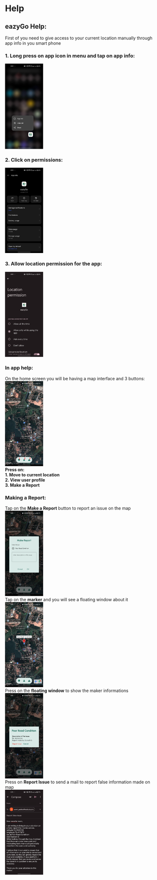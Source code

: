 # Help

## eazyGo Help:
First of you need to give access to your current location manually through app info in you smart phone<br>
### 1. Long press on app icon in menu and tap on app info:
<img src="https://github.com/aswin-asokan/EazyGo-MAp/blob/master/screenshot/long.jpg" alt="long press" height="25%" width="25%"/><br>
### 2. Click on permissions:
<img src="https://github.com/aswin-asokan/EazyGo-MAp/blob/master/screenshot/info.jpg" alt="app info" height="25%" width="25%"/><br>
### 3. Allow location permission for the app:
<img src="https://github.com/aswin-asokan/EazyGo-MAp/blob/master/screenshot/permission.jpg" alt="permission" height="25%" width="25%"/><br>
### In app help:
On the home screen you will be having a map interface and 3 buttons:<br>
<img src="https://github.com/aswin-asokan/EazyGo-MAp/blob/master/screenshot/map.png" alt="map" height="25%" width="25%"/><br>
<b>Press on:<br>1. Move to current location<br>2. View user profile<br>3. Make a Report<br></b>
### Making a Report:
Tap on the <b>Make a Report</b> button to report an issue on the map<br>
<img src="https://github.com/aswin-asokan/EazyGo-MAp/blob/master/screenshot/add.jpg" alt="add" height="25%" width="25%"/><br>
Tap on the <b>marker</b> and you will see a floating window about it<br>
<img src="https://github.com/aswin-asokan/EazyGo-MAp/blob/master/screenshot/marker.jpg" alt="marker" height="25%" width="25%"/><br>
Press on the <b>floating window</b> to show the maker informations<br>
<img src="https://github.com/aswin-asokan/EazyGo-MAp/blob/master/screenshot/details.jpg" alt="details" height="25%" width="25%"/><br>
Press on <b>Report Issue</b> to send a mail to report false information made on map<br>
<img src="https://github.com/aswin-asokan/EazyGo-MAp/blob/master/screenshot/report.png" alt="mail" height="25%" width="25%"/>
